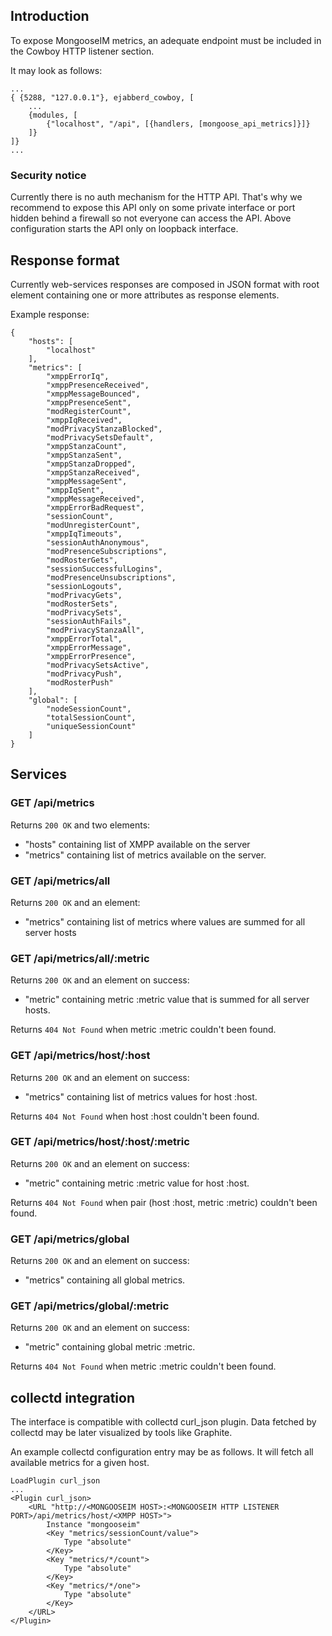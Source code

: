 ## Introduction

To expose MongooseIM metrics, an adequate endpoint must be included in the Cowboy HTTP listener section.

It may look as follows:
```
...
{ {5288, "127.0.0.1"}, ejabberd_cowboy, [
    ...
    {modules, [
        {"localhost", "/api", [{handlers, [mongoose_api_metrics]}]}
    ]}
]}
...
```

### Security notice

Currently there is no auth mechanism for the HTTP API. That's why we recommend
to expose this API only on some private interface or port hidden behind a firewall
so not everyone can access the API. Above configuration starts the API only on
loopback interface.

## Response format

Currently web-services responses are composed in JSON format with root element containing one or more attributes as response elements.

Example response:

    {
        "hosts": [
            "localhost"
        ],
        "metrics": [
            "xmppErrorIq",
            "xmppPresenceReceived",
            "xmppMessageBounced",
            "xmppPresenceSent",
            "modRegisterCount",
            "xmppIqReceived",
            "modPrivacyStanzaBlocked",
            "modPrivacySetsDefault",
            "xmppStanzaCount",
            "xmppStanzaSent",
            "xmppStanzaDropped",
            "xmppStanzaReceived",
            "xmppMessageSent",
            "xmppIqSent",
            "xmppMessageReceived",
            "xmppErrorBadRequest",
            "sessionCount",
            "modUnregisterCount",
            "xmppIqTimeouts",
            "sessionAuthAnonymous",
            "modPresenceSubscriptions",
            "modRosterGets",
            "sessionSuccessfulLogins",
            "modPresenceUnsubscriptions",
            "sessionLogouts",
            "modPrivacyGets",
            "modRosterSets",
            "modPrivacySets",
            "sessionAuthFails",
            "modPrivacyStanzaAll",
            "xmppErrorTotal",
            "xmppErrorMessage",
            "xmppErrorPresence",
            "modPrivacySetsActive",
            "modPrivacyPush",
            "modRosterPush"
        ],
        "global": [
            "nodeSessionCount",
            "totalSessionCount",
            "uniqueSessionCount"
        ]
    }

## Services

### GET /api/metrics

Returns ```200 OK``` and two elements:

* "hosts" containing list of XMPP available on the server
* "metrics" containing list of metrics available on the server.

### GET /api/metrics/all

Returns ```200 OK``` and an element:

* "metrics" containing list of metrics where values are summed for all server hosts

### GET /api/metrics/all/:metric

Returns ```200 OK``` and an element on success:

* "metric" containing metric :metric value that is summed for all server hosts.

Returns ```404 Not Found``` when metric :metric couldn't been found.

### GET /api/metrics/host/:host

Returns ```200 OK``` and an element on success:

* "metrics" containing list of metrics values for host :host.

Returns ```404 Not Found``` when host :host couldn't been found.

### GET /api/metrics/host/:host/:metric

Returns ```200 OK``` and an element on success:

* "metric" containing metric :metric value for host :host.

Returns ```404 Not Found``` when pair (host :host, metric :metric) couldn't been found.

### GET /api/metrics/global

Returns ```200 OK``` and an element on success:

* "metrics" containing all global metrics.

### GET /api/metrics/global/:metric

Returns ```200 OK``` and an element on success:

* "metric" containing global metric :metric.

Returns ```404 Not Found``` when metric :metric couldn't been found.


## collectd integration

The interface is compatible with collectd curl_json plugin.
Data fetched by collectd may be later visualized by tools like Graphite.

An example collectd configuration entry may be as follows. It will fetch all available metrics for a given host.
```
LoadPlugin curl_json
...
<Plugin curl_json>
    <URL "http://<MONGOOSEIM HOST>:<MONGOOSEIM HTTP LISTENER PORT>/api/metrics/host/<XMPP HOST>">
        Instance "mongooseim"
        <Key "metrics/sessionCount/value">
            Type "absolute"
        </Key>
        <Key "metrics/*/count">
            Type "absolute"
        </Key>
        <Key "metrics/*/one">
            Type "absolute"
        </Key>
    </URL>
</Plugin>
```
